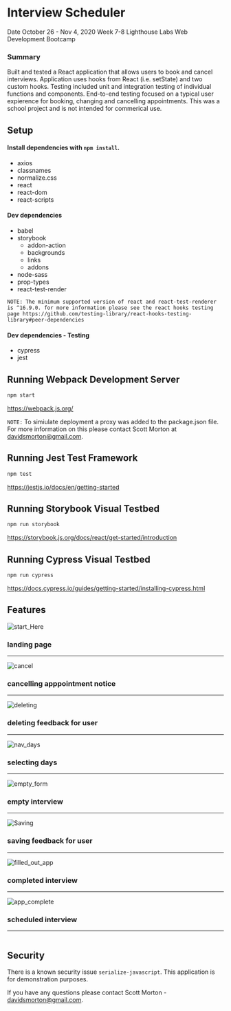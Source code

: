 # Interview Scheduler
Date October 26 - Nov 4, 2020
Week 7-8 Lighthouse Labs Web Development Bootcamp

### Summary 
Built and tested a React application that allows users to book and cancel interviews. Application uses hooks from React (i.e. setState) and two custom hooks. Testing included unit and integration testing of individual functions and components. End-to-end testing focused on a typical user expierence for booking, changing and cancelling appointments. This was a school project and is not intended for commerical use. 

## Setup

#### Install dependencies with `npm install`.
* axios
* classnames
* normalize.css
* react
* react-dom
* react-scripts

#### Dev dependencies
* babel
* storybook
  * addon-action
  * backgrounds
  * links
  * addons
* node-sass
* prop-types
* react-test-render

`NOTE: The minimum supported version of react and react-test-renderer is ^16.9.0. for more information please see the react hooks testing page https://github.com/testing-library/react-hooks-testing-library#peer-dependencies`
#### Dev dependencies - Testing
* cypress
* jest


## Running Webpack Development Server

```sh
npm start
```
https://webpack.js.org/

`NOTE:` To simiulate deployment a proxy was  added to the package.json file. For more information on this please contact Scott Morton at davidsmorton@gmail.com. 
## Running Jest Test Framework

```sh
npm test
```
https://jestjs.io/docs/en/getting-started
## Running Storybook Visual Testbed

```sh
npm run storybook
```
https://storybook.js.org/docs/react/get-started/introduction
## Running Cypress Visual Testbed

```sh
npm run cypress
```
https://docs.cypress.io/guides/getting-started/installing-cypress.html
## Features

![start_Here](https://github.com/davidsmorton/scheduler/blob/master/documents/starting.png)
### landing page 
____________________________________________

![cancel](https://github.com/davidsmorton/scheduler/blob/master/documents/cancel.png)
### cancelling apppointment notice
____________________________________________

![deleting](https://github.com/davidsmorton/scheduler/blob/master/documents/deleting.png)
### deleting feedback for user
____________________________________________



![nav_days](https://github.com/davidsmorton/scheduler/blob/master/documents/nav_days.png)
### selecting days
____________________________________________



![empty_form](https://github.com/davidsmorton/scheduler/blob/master/documents/making_app_form.png)
### empty interview
____________________________________________

![Saving](https://github.com/davidsmorton/scheduler/blob/master/documents/saving.png)
### saving feedback for user
____________________________________________


![filled_out_app](https://github.com/davidsmorton/scheduler/blob/master/documents/making_app.png)
### completed interview
____________________________________________


![app_complete](https://github.com/davidsmorton/scheduler/blob/master/documents/app_complete.png)
### scheduled interview
____________________________________________
![]()



## Security 
There is a known security issue `serialize-javascript`. This application is for demonstration purposes. 

If you have any questions please contact Scott Morton - davidsmorton@gmail.com.